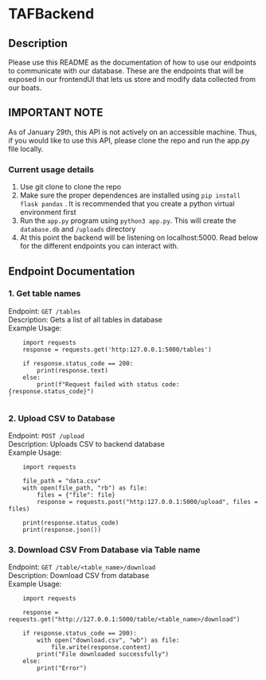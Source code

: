 # TAFBackend 

## Description 
Please use this README as the documentation of how to use our endpoints to communicate with our database. These are the endpoints that will be exposed in our frontendUI that lets us store and modify data collected from our boats. 

## IMPORTANT NOTE 
As of January 29th, this API is not actively on an accessible machine. Thus, if you would like to use this API, please clone the repo and run the app.py file locally. 

### Current usage details 
1. Use git clone to clone the repo
2. Make sure the proper dependences are installed using `pip install flask pandas` . It is recommended that you create a python virtual environment first
3. Run the `app.py` program using `python3 app.py`. This will create the `database.db` and `/uploads` directory
4. At this point the backend will be listening on localhost:5000. Read below for the different endpoints you can interact with.

## Endpoint Documentation 
### 1. Get table names 
Endpoint: `GET /tables`<br/> 
Description: Gets a list of all tables in database<br/>
Example Usage: 
     
        import requests 
        response = requests.get('http:127.0.0.1:5000/tables')
        
        if response.status_code == 200: 
            print(response.text) 
        else: 
            print(f"Request failed with status code: {response.status_code}")
    ` 

### 2. Upload CSV to Database
Endpoint: `POST /upload`<br/>
Description: Uploads CSV to backend database<br/>
Example Usage: 
    
        import requests
        
        file_path = "data.csv"
        with open(file_path, "rb") as file: 
            files = {"file": file}
            response = requests.post("http:127.0.0.1:5000/upload", files = files)

        print(response.status_code)
        print(response.json())

    

### 3. Download CSV From Database via Table name 
Endpoint: `GET /table/<table_name>/download`<br/>
Description: Download CSV from database <br/>
Example Usage: 
    
        import requests

        response = requests.get("http://127.0.0.1:5000/table/<table_name>/download")
        
        if response.status_code == 200):
            with open("download.csv", "wb") as file: 
                file.write(response.content)
            print("File downloaded successfully")
        else: 
            print("Error")
    
